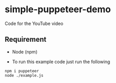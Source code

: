 # simple-puppeteer-demo
Code for the YouTube video 

## Requirement
- Node (npm)

- To run this example code just run the following
```
npm i puppeteer
node ./example.js
```

